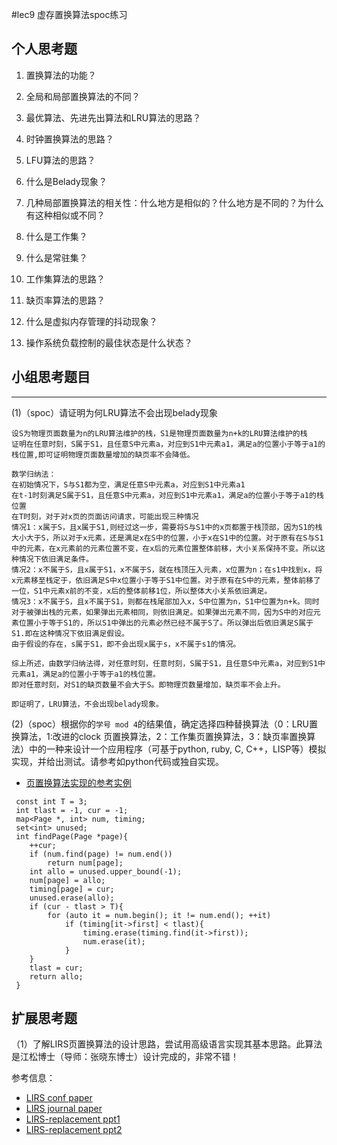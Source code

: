 #lec9 虚存置换算法spoc练习

## 个人思考题
1. 置换算法的功能？

2. 全局和局部置换算法的不同？

3. 最优算法、先进先出算法和LRU算法的思路？

4. 时钟置换算法的思路？

5. LFU算法的思路？

6. 什么是Belady现象？

7. 几种局部置换算法的相关性：什么地方是相似的？什么地方是不同的？为什么有这种相似或不同？

8. 什么是工作集？

9. 什么是常驻集？

10. 工作集算法的思路？

11. 缺页率算法的思路？

12. 什么是虚拟内存管理的抖动现象？

13. 操作系统负载控制的最佳状态是什么状态？

## 小组思考题目

----
(1)（spoc）请证明为何LRU算法不会出现belady现象

```
设S为物理页面数量为n的LRU算法维护的栈，S1是物理页面数量为n+k的LRU算法维护的栈
证明在任意时刻，S属于S1，且任意S中元素a，对应到S1中元素a1，满足a的位置小于等于a1的栈位置,即可证明物理页面数量增加的缺页率不会降低。
 
数学归纳法：
在初始情况下，S与S1都为空，满足任意S中元素a，对应到S1中元素a1
在t-1时刻满足S属于S1，且任意S中元素a，对应到S1中元素a1，满足a的位置小于等于a1的栈位置
在T时刻，对于对x页的页面访问请求，可能出现三种情况
情况1：x属于S，且x属于S1,则经过这一步，需要将S与S1中的x页都置于栈顶部，因为S1的栈大小大于S，所以对于x元素，还是满足x在S中的位置，小于x在S1中的位置。对于原有在S与S1中的元素，在x元素前的元素位置不变，在x后的元素位置整体前移，大小关系保持不变。所以这种情况下依旧满足条件。
情况2：x不属于S，且x属于S1，x不属于S，就在栈顶压入元素，x位置为n；在s1中找到x，将x元素移至栈定于，依旧满足S中x位置小于等于S1中位置。对于原有在S中的元素，整体前移了一位，S1中元素x前的不变，x后的整体前移1位，所以整体大小关系依旧满足。
情况3：x不属于S，且x不属于S1，则都在栈尾部加入x，S中位置为n，S1中位置为n+k。同时对于被弹出栈的元素，如果弹出元素相同，则依旧满足。如果弹出元素不同，因为S中的对应元素位置小于等于S1的，所以S1中弹出的元素必然已经不属于S了。所以弹出后依旧满足S属于S1.即在这种情况下依旧满足假设。
由于假设的存在，s属于S1，即不会出现x属于s，x不属于s1的情况。
 
综上所述，由数学归纳法得，对任意时刻，任意时刻，S属于S1，且任意S中元素a，对应到S1中元素a1，满足a的位置小于等于a1的栈位置。
即对任意时刻，对S1的缺页数量不会大于S。即物理页数量增加，缺页率不会上升。
 
即证明了，LRU算法，不会出现belady现象。
```

(2)（spoc）根据你的`学号 mod 4`的结果值，确定选择四种替换算法（0：LRU置换算法，1:改进的clock 页置换算法，2：工作集页置换算法，3：缺页率置换算法）中的一种来设计一个应用程序（可基于python, ruby, C, C++，LISP等）模拟实现，并给出测试。请参考如python代码或独自实现。
 - [页置换算法实现的参考实例](https://github.com/chyyuu/ucore_lab/blob/master/related_info/lab3/page-replacement-policy.py)

```
 const int T = 3;
 int tlast = -1, cur = -1;
 map<Page *, int> num, timing;
 set<int> unused;
 int findPage(Page *page){
 	++cur;
 	if (num.find(page) != num.end())
 		return num[page];
 	int allo = unused.upper_bound(-1);
 	num[page] = allo;
 	timing[page] = cur;
 	unused.erase(allo);
 	if (cur - tlast > T){
 		for (auto it = num.begin(); it != num.end(); ++it)
 			if (timing[it->first] < tlast){
 				timing.erase(timing.find(it->first));
 				num.erase(it);
 			}
 	}
 	tlast = cur;
 	return allo;
 }
```
 
## 扩展思考题
（1）了解LIRS页置换算法的设计思路，尝试用高级语言实现其基本思路。此算法是江松博士（导师：张晓东博士）设计完成的，非常不错！

参考信息：

 - [LIRS conf paper](http://www.ece.eng.wayne.edu/~sjiang/pubs/papers/jiang02_LIRS.pdf)
 - [LIRS journal paper](http://www.ece.eng.wayne.edu/~sjiang/pubs/papers/jiang05_LIRS.pdf)
 - [LIRS-replacement ppt1](http://dragonstar.ict.ac.cn/course_09/XD_Zhang/(6)-LIRS-replacement.pdf)
 - [LIRS-replacement ppt2](http://www.ece.eng.wayne.edu/~sjiang/Projects/LIRS/sig02.ppt)
